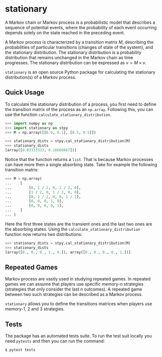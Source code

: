 # stationary

A Markov chain or Markov process is a probabilistic model that describes a
sequence of potential events, where the probability of each event occurring
depends solely on the state reached in the preceding event.

A Markov process is characterized by a transition matrix $M$, describing the
probabilities of particular transitions (changes of state of the system), and
the stationary distribution. The stationary distribution is a probability
distribution that remains unchanged in the Markov chain as time progresses. The
stationary distribution can be expressed as $v = M \times v$.

`stationary` is an open source Python package for calculating the stationary
distribution(s) of a Markov process.

## Quick Usage

To calculate the stationary distribution of a process, you first need to define
the transition matrix of the process as an `np.array`. Following this,
you can use the function `calculate_stationary_distribution`.

```python
>>> import numpy as np
>>> import stationary as stpy
>>> M = np.array([[0.9, 0.1], [0.5, 0.5]])

>>> stationary_dists = stpy.cal_stationary_distribution(M)
>>> stationary_dists
[array([0.83333333, 0.16666667])]
```

Notice that the function returns a `list`. That is because Markov processes can have
more then a single absorbing state. Take for example the following transition
matrix:

```python
>>> M = np.array(
...    [
...        [0, 1 / 2, 0, 1 / 2, 0],
...        [1 / 2, 0, 1 / 2, 0, 0],
...        [0, 1 / 2, 0, 0, 1 / 2],
...        [0, 0, 0, 1, 0],
...        [0, 0, 0, 0, 1],
...    ]
... )
```

Here the first three states are the transient ones and the last two ones are the
absorbing states. Using the `calculate_stationary_distribution` function now
returns two distributions:

```python
>>> stationary_dists = stpy.cal_stationary_distribution(M)
>>> stationary_dists
[array([0., 0., 0., 1., 0.]), array([0., 0., 0., 0., 1.])]
```

## Repeated Games

Markov process are vastly used in studying repeated games. In repeated games we
can assume that players use specific memory-$n$ strategies (strategies that
only consider the last $n$ outcomes). A repeated game between two such
strategies can be described as a Markov process.

`stationary` allows you to define the transitions matrices when players
use memory-1, 2 and 3 strategies.


## Tests

The package has an automated tests suite. To run the test suit locally
you need `pytests` and then you can run the command:

```shell
$ pytest tests
```